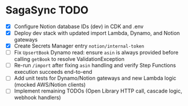 # SagaSync TODO

- [x] Configure Notion database IDs (dev) in CDK and .env
- [x] Deploy dev stack with updated import Lambda, Dynamo, and Notion gateways
- [x] Create Secrets Manager entry `notion/internal-token`
- [ ] Fix `UpsertBook` Dynamo read: ensure `asin` is always provided before calling `getBook` to resolve ValidationException
- [ ] Re-run `/import` after fixing `asin` handling and verify Step Functions execution succeeds end-to-end
- [ ] Add unit tests for Dynamo/Notion gateways and new Lambda logic (mocked AWS/Notion clients)
- [ ] Implement remaining TODOs (Open Library HTTP call, cascade logic, webhook handlers)

